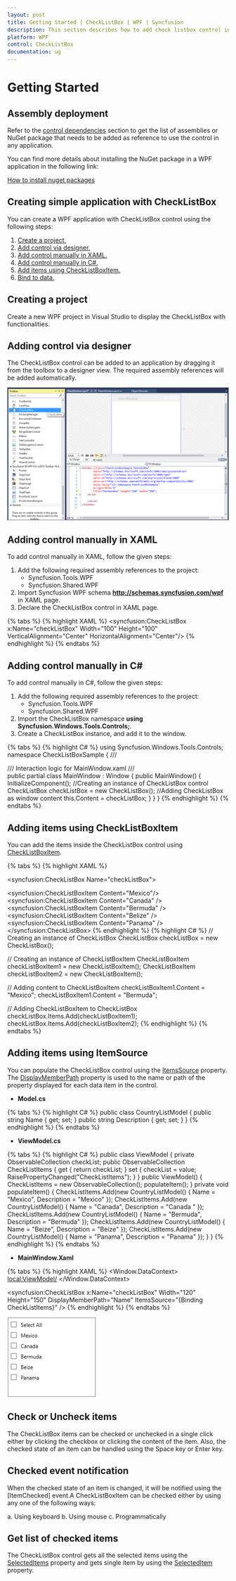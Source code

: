 ```yaml
---
layout: post
title: Getting Started | CheckListBox | WPF | Syncfusion
description: This section describes how to add check listbox control into wpf application and its basic features.
platform: WPF
control: CheckListBox
documentation: ug
---
```


# Getting Started

## Assembly deployment

Refer to the [control dependencies](https://help.syncfusion.com/wpf/control-dependencies#checklistbox) section to get the list of assemblies or NuGet package that needs to be added as reference to use the control in any application.

You can find more details about installing the NuGet package in a WPF application in the following link: 

[How to install nuget packages](https://help.syncfusion.com/wpf/nuget-packages)

## Creating simple application with CheckListBox

You can create a WPF application with CheckListBox control using the following steps:

1.	[Create a project.](#creating-a-project)
2.	[Add control via designer.](#adding-control-via-designer)
3.	[Add control manually in XAML.](#adding-control-manually-in-xaml)
4.	[Add control manually in C#.](#adding-control-manually-in-c)
5.	[Add items using CheckListBoxItem.](#adding-items-using-checklistboxitem)
6.	[Bind to data.](#binding-to-data)

## Creating a project

Create a new WPF project in Visual Studio to display the CheckListBox with functionalities.

## Adding control via designer

The CheckListBox control can be added to an application by dragging it from the toolbox to a designer view. The required assembly references will be added automatically.

![wpf check list box control added by designer](Getting-Started_images/wpf-checklistbox-control-added-by-designer.png)
 
## Adding control manually in XAML

To add control manually in XAML, follow the given steps:

1.	Add the following required assembly references to the project:
    * Syncfusion.Tools.WPF
    * Syncfusion.Shared.WPF 
2.	Import Syncfusion WPF schema **http://schemas.syncfusion.com/wpf** in XAML page.
3.	Declare the CheckListBox control in XAML page.

{% tabs %}
{% highlight XAML %}
<Window xmlns="http://schemas.microsoft.com/winfx/2006/xaml/presentation"
        xmlns:x="http://schemas.microsoft.com/winfx/2006/xaml"
        xmlns:syncfusion="http://schemas.syncfusion.com/wpf" 
        x:Class="CheckListBoxSample.MainWindow"
        Title="CheckListBox Sample" Height="350" Width="525">
    <Grid>
        <!--Adding CheckListBox control -->
        <syncfusion:CheckListBox x:Name="checkListBox" Width="100" Height="100" VerticalAlignment="Center" HorizontalAlignment="Center"/>
    </Grid>
</Window>
{% endhighlight %}
{% endtabs %}

## Adding control manually in C\#

To add control manually in C#, follow the given steps:

1.	Add the following required assembly references to the project:
    * Syncfusion.Tools.WPF
    * Syncfusion.Shared.WPF 
2.	Import the CheckListBox namespace **using Syncfusion.Windows.Tools.Controls;**.
3.	Create a CheckListBox instance, and add it to the window.

{% tabs %}
{% highlight C# %}
using Syncfusion.Windows.Tools.Controls;
namespace CheckListBoxSample
{
    /// <summary>
    /// Interaction logic for MainWindow.xaml
    /// </summary>
    public partial class MainWindow : Window
    {
        public MainWindow()
        {
			InitializeComponent();
			//Creating an instance of CheckListBox control
			CheckListBox checkListBox = new CheckListBox();
			//Adding CheckListBox as window content
			this.Content = checkListBox;
        }
    } 
}
{% endhighlight %}
{% endtabs %}

## Adding items using CheckListBoxItem

You can add the items inside the CheckListBox control using [CheckListBoxItem](https://help.syncfusion.com/cr/wpf/Syncfusion.Tools.Wpf~Syncfusion.Windows.Tools.Controls.CheckListBoxItem.html).

{% tabs %}
{% highlight XAML %}
<!-- Adding CheckListBox -->
<syncfusion:CheckListBox Name="checkListBox">
<!-- Adding CheckListBox items -->
<syncfusion:CheckListBoxItem Content="Mexico"/> 
<syncfusion:CheckListBoxItem Content="Canada" /> 
<syncfusion:CheckListBoxItem Content="Bermuda" />
<syncfusion:CheckListBoxItem Content="Belize" />
<syncfusion:CheckListBoxItem Content="Panama" />
</syncfusion:CheckListBox>
{% endhighlight %}
{% highlight C# %}
// Creating an instance of CheckListBox
CheckListBox checkListBox = new CheckListBox();

// Creating an instance of CheckListBoxItem
CheckListBoxItem checkListBoxItem1 = new CheckListBoxItem();
CheckListBoxItem checkListBoxItem2 = new CheckListBoxItem();

// Adding content to CheckListBoxItem
checkListBoxItem1.Content = "Mexico";
checkListBoxItem1.Content = "Bermuda";

// Adding CheckListBoxItem to CheckListBox
checkListBox.Items.Add(checkListBoxItem1); 
checkListBox.Items.Add(checkListBoxItem2); 
{% endhighlight %}
{% endtabs %}

## Adding items using ItemSource

You can populate the CheckListBox control using the [ItemsSource](https://docs.microsoft.com/en-us/dotnet/api/system.windows.controls.itemscontrol.itemssourceproperty?view=netframework-4.7.2) property. The [DisplayMemberPath](https://docs.microsoft.com/en-us/uwp/api/windows.ui.xaml.controls.itemscontrol.displaymemberpath) property is used to the name or path of the property displayed for each data item in the control.

* **Model.cs**

{% tabs %}
{% highlight C# %}
public class CountryListModel
{
	public string Name { get; set; }
	public string Description { get; set; }
}
{% endhighlight %}
{% endtabs %}


* **ViewModel.cs**

{% tabs %}
{% highlight C# %}
public class ViewModel
{
	private ObservableCollection<CountryListModel> checkList;
	public ObservableCollection<CountryListModel> CheckListItems
	{
		get
		{
			return checkList;
		}
		set
		{
			checkList = value;
			RaisePropertyChanged("CheckListItems");
		}
	}
	public ViewModel()
	{
		CheckListItems = new ObservableCollection<CountryListModel>();
		populateItem();
	}
	private void populateItem()
	{
		CheckListItems.Add(new CountryListModel() { Name = "Mexico", Description = "Mexico" });
		CheckListItems.Add(new CountryListModel() { Name = "Canada", Description = "Canada " });
		CheckListItems.Add(new CountryListModel() { Name = "Bermuda", Description = "Bermuda" });
		CheckListItems.Add(new CountryListModel() { Name = "Beize", Description = "Beize" });
		CheckListItems.Add(new CountryListModel() { Name = "Panama", Description = "Panama" });
	}
}
{% endhighlight %}
{% endtabs %}

* **MainWindow.Xaml**

{% tabs %}
{% highlight XAML %}
<Window.DataContext>
    <local:ViewModel/>
</Window.DataContext>

<!--Adding CheckListBox control -->
<syncfusion:CheckListBox x:Name="checkListBox" Width="120" Height="150" DisplayMemberPath="Name" ItemsSource="{Binding CheckListItems}" />
{% endhighlight %}
{% endtabs %}
 
![wpf check list box items](Getting-Started_images/wpf-checklistbox-control-items.png)


## Check or Uncheck items

The CheckListBox items can be checked or unchecked in a single click either by clicking the checkbox or clicking the content of the item. Also, the checked state of an item can be handled using the Space key or Enter key.


## Checked event notification

When the checked state of an item is changed, it will be notified using the  [ItemChecked] event.A CheckListBoxItem can be checked either by using any one of the following ways: 

a. Using keyboard
b. Using mouse
c. Programmatically

## Get list of checked items

The CheckListBox control gets all the selected items using the [SelectedItems](https://help.syncfusion.com/cr/wpf/Syncfusion.Tools.Wpf~Syncfusion.Windows.Tools.Controls.CheckListBox~SelectedItems.html) property and gets single item by using the [SelectedItem](https://help.syncfusion.com/cr/wpf/Syncfusion.Tools.Wpf~Syncfusion.Windows.Tools.Controls.CheckListBox~SelectedItem.html) property.







